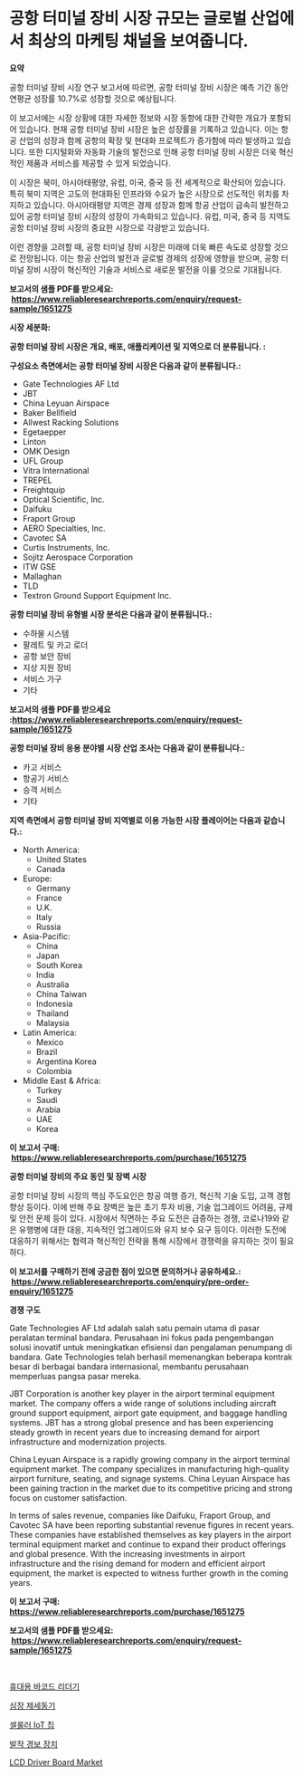 <p><h1>공항 터미널 장비 시장 규모는 글로벌 산업에서 최상의 마케팅 채널을 보여줍니다.</h1></p><p><strong>요약</strong></p>
<p><p>공항 터미널 장비 시장 연구 보고서에 따르면, 공항 터미널 장비 시장은 예측 기간 동안 연평균 성장률 10.7%로 성장할 것으로 예상됩니다. </p><p>이 보고서에는 시장 상황에 대한 자세한 정보와 시장 동향에 대한 간략한 개요가 포함되어 있습니다. 현재 공항 터미널 장비 시장은 높은 성장률을 기록하고 있습니다. 이는 항공 산업의 성장과 함께 공항의 확장 및 현대화 프로젝트가 증가함에 따라 발생하고 있습니다. 또한 디지털화와 자동화 기술의 발전으로 인해 공항 터미널 장비 시장은 더욱 혁신적인 제품과 서비스를 제공할 수 있게 되었습니다.</p><p>이 시장은 북미, 아시아태평양, 유럽, 미국, 중국 등 전 세계적으로 확산되어 있습니다. 특히 북미 지역은 고도의 현대화된 인프라와 수요가 높은 시장으로 선도적인 위치를 차지하고 있습니다. 아시아태평양 지역은 경제 성장과 함께 항공 산업이 급속히 발전하고 있어 공항 터미널 장비 시장의 성장이 가속화되고 있습니다. 유럽, 미국, 중국 등 지역도 공항 터미널 장비 시장의 중요한 시장으로 각광받고 있습니다.</p><p>이런 경향을 고려할 때, 공항 터미널 장비 시장은 미래에 더욱 빠른 속도로 성장할 것으로 전망됩니다. 이는 항공 산업의 발전과 글로벌 경제의 성장에 영향을 받으며, 공항 터미널 장비 시장이 혁신적인 기술과 서비스로 새로운 발전을 이룰 것으로 기대됩니다.</p></p>
<p><strong>보고서의 샘플 PDF를 받으세요: &nbsp;<a href="https://www.reliableresearchreports.com/enquiry/request-sample/1651275">https://www.reliableresearchreports.com/enquiry/request-sample/1651275</a></strong></p>
<p><strong>시장 세분화:</strong></p>
<p><strong> 공항 터미널 장비 시장은 개요, 배포, 애플리케이션 및 지역으로 더 분류됩니다. :</strong></p>
<p><strong>구성요소 측면에서는 공항 터미널 장비 시장은 다음과 같이 분류됩니다.:</strong></p>
<p><ul><li>Gate Technologies AF Ltd</li><li>JBT</li><li>China Leyuan Airspace</li><li>Baker Bellfield</li><li>Allwest Racking Solutions</li><li>Egetaepper</li><li>Linton</li><li>OMK Design</li><li>UFL Group</li><li>Vitra International</li><li>TREPEL</li><li>Freightquip</li><li>Optical Scientific, Inc.</li><li>Daifuku</li><li>Fraport Group</li><li>AERO Specialties, Inc.</li><li>Cavotec SA</li><li>Curtis Instruments, Inc.</li><li>Sojitz Aerospace Corporation</li><li>ITW GSE</li><li>Mallaghan</li><li>TLD</li><li>Textron Ground Support Equipment Inc.</li></ul></p>
<p><strong> 공항 터미널 장비 유형별 시장 분석은 다음과 같이 분류됩니다.:</strong></p>
<p><ul><li>수하물 시스템</li><li>팔레트 및 카고 로더</li><li>공항 보안 장비</li><li>지상 지원 장비</li><li>서비스 가구</li><li>기타</li></ul></p>
<p><strong>보고서의 샘플 PDF를 받으세요 :<a href="https://www.reliableresearchreports.com/enquiry/request-sample/1651275">https://www.reliableresearchreports.com/enquiry/request-sample/1651275</a></strong></p>
<p><strong> 공항 터미널 장비 응용 분야별 시장 산업 조사는 다음과 같이 분류됩니다.:</strong></p>
<p><ul><li>카고 서비스</li><li>항공기 서비스</li><li>승객 서비스</li><li>기타</li></ul></p>
<p><strong>지역 측면에서 공항 터미널 장비 지역별로 이용 가능한 시장 플레이어는 다음과 같습니다.:</strong></p>
<p><ul>
    <li>
        North America:
        <ul>
            <li>United States</li>
            <li>Canada</li>
        </ul>
    </li>
    <li>
        Europe:
        <ul>
            <li>Germany</li>
            <li>France</li>
            <li>U.K.</li>
            <li>Italy</li>
            <li>Russia</li>
        </ul>
    </li>
    <li>
        Asia-Pacific:
        <ul>
            <li>China</li>
            <li>Japan</li>
            <li>South Korea</li>
            <li>India</li>
            <li>Australia</li>
            <li>China Taiwan</li>
            <li>Indonesia</li>
            <li>Thailand</li>
            <li>Malaysia</li>
        </ul>
    </li>
    <li>
        Latin America:
        <ul>
            <li>Mexico</li>
            <li>Brazil</li>
            <li>Argentina Korea</li>
            <li>Colombia</li>
        </ul>
    </li>
    <li>
        Middle East & Africa:
        <ul>
            <li>Turkey</li>
            <li>Saudi</li>
            <li>Arabia</li>
            <li>UAE</li>
            <li>Korea</li>
        </ul>
    </li>
    </ul></p>
<p><strong>이 보고서 구매: &nbsp;<a href="https://www.reliableresearchreports.com/purchase/1651275">https://www.reliableresearchreports.com/purchase/1651275</a></strong></p>
<p><strong>공항 터미널 장비의 주요 동인 및 장벽 시장</strong></p>
<p><p>공항 터미널 장비 시장의 핵심 주도요인은 항공 여행 증가, 혁신적 기술 도입, 고객 경험 향상 등이다. 이에 반해 주요 장벽은 높은 초기 투자 비용, 기술 업그레이드 어려움, 규제 및 안전 문제 등이 있다. 시장에서 직면하는 주요 도전은 급증하는 경쟁, 코로나19와 같은 유행병에 대한 대응, 지속적인 업그레이드와 유지 보수 요구 등이다. 이러한 도전에 대응하기 위해서는 협력과 혁신적인 전략을 통해 시장에서 경쟁력을 유지하는 것이 필요하다.</p></p>
<p><strong>이 보고서를 구매하기 전에 궁금한 점이 있으면 문의하거나 공유하세요.: &nbsp;<a href="https://www.reliableresearchreports.com/enquiry/pre-order-enquiry/1651275">https://www.reliableresearchreports.com/enquiry/pre-order-enquiry/1651275</a></strong></p>
<p><strong>경쟁 구도</strong></p>
<p><p>Gate Technologies AF Ltd adalah salah satu pemain utama di pasar peralatan terminal bandara. Perusahaan ini fokus pada pengembangan solusi inovatif untuk meningkatkan efisiensi dan pengalaman penumpang di bandara. Gate Technologies telah berhasil memenangkan beberapa kontrak besar di berbagai bandara internasional, membantu perusahaan memperluas pangsa pasar mereka.</p><p>JBT Corporation is another key player in the airport terminal equipment market. The company offers a wide range of solutions including aircraft ground support equipment, airport gate equipment, and baggage handling systems. JBT has a strong global presence and has been experiencing steady growth in recent years due to increasing demand for airport infrastructure and modernization projects.</p><p>China Leyuan Airspace is a rapidly growing company in the airport terminal equipment market. The company specializes in manufacturing high-quality airport furniture, seating, and signage systems. China Leyuan Airspace has been gaining traction in the market due to its competitive pricing and strong focus on customer satisfaction.</p><p>In terms of sales revenue, companies like Daifuku, Fraport Group, and Cavotec SA have been reporting substantial revenue figures in recent years. These companies have established themselves as key players in the airport terminal equipment market and continue to expand their product offerings and global presence. With the increasing investments in airport infrastructure and the rising demand for modern and efficient airport equipment, the market is expected to witness further growth in the coming years.</p></p>
<p><strong>이 보고서 구매: &nbsp; <a href="https://www.reliableresearchreports.com/purchase/1651275">https://www.reliableresearchreports.com/purchase/1651275</a></strong></p>
<p><strong>보고서의 샘플 PDF를 받으세요: &nbsp;<a href="https://www.reliableresearchreports.com/enquiry/request-sample/1651275">https://www.reliableresearchreports.com/enquiry/request-sample/1651275</a></strong><strong></strong></p>
<p>&nbsp;</p>
<p><p><a href="https://medium.com/@lioneljeyrde454564576/%ED%9C%B4%EB%8C%80%EC%9A%A9-%EB%B0%94%EC%BD%94%EB%93%9C-%EB%A6%AC%EB%8D%94-%EC%8B%9C%EC%9E%A5%EC%9D%80-%EC%8B%9C%EC%9E%A5-%EC%A0%90%EC%9C%A0%EC%9C%A8-%EA%B7%9C%EB%AA%A8-%EB%B0%8F-2031%EB%85%84%EA%B9%8C%EC%A7%80-%EC%98%88%EC%83%81%EB%90%9C-%EC%98%88%EC%B8%A1%EC%97%90-%EC%B4%88%EC%A0%90%EC%9D%84-%EB%A7%9E%EC%B6%A5%EB%8B%88%EB%8B%A4-3477f2c376eb">휴대용 바코드 리더기</a></p><p><a href="https://github.com/LanceOlsotn8978/Market-Research-Report-List-1/blob/main/185519910350.md">심장 제세동기</a></p><p><a href="https://medium.com/@mujgankortalih/%EC%84%B8%ED%8F%AC-iot-%EC%B9%A9-%EC%8B%9C%EC%9E%A5-%EB%B6%84%EC%84%9D-%EA%B8%80%EB%A1%9C%EB%B2%8C-%EC%82%B0%EC%97%85-%EC%A0%84%EB%A7%9D-%EB%B0%8F-%EC%98%88%EC%B8%A1-2024%EB%85%84%EB%B6%80%ED%84%B0-2031%EB%85%84%EA%B9%8C%EC%A7%80-9ef8da88f497">셀룰러 IoT 칩</a></p><p><a href="https://github.com/lzrvbyqzftro57/Market-Research-Report-List-1/blob/main/293298810351.md">발작 경보 장치</a></p><p><a href="https://github.com/gulaimolin/Market-Research-Report-List-3/blob/main/lcd-driver-board-market.md">LCD Driver Board Market</a></p></p>
